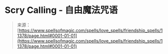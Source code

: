 <!--yml

category: 未分类

date: 2024-06-12 18:48:32

-->

# Scry Calling - 自由魔法咒语

> 来源：[https://www.spellsofmagic.com/spells/love_spells/friendship_spells/11378/page.html#0001-01-01](https://www.spellsofmagic.com/spells/love_spells/friendship_spells/11378/page.html#0001-01-01)
